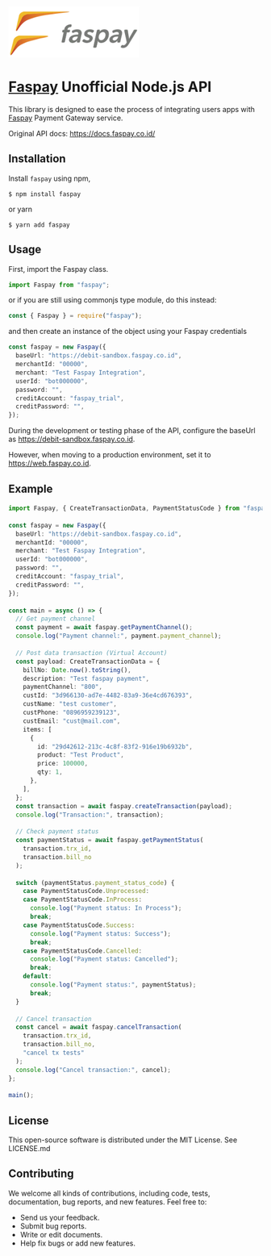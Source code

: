 <img src="assets/faspay-logo.webp?raw=true" height="100" />

# [Faspay](https://faspay.co.id/id/) Unofficial Node.js API

This library is designed to ease the process of integrating users apps with [Faspay](https://faspay.co.id/id/) Payment Gateway service.

Original API docs: https://docs.faspay.co.id/

## Installation

Install `faspay` using npm,

```console
$ npm install faspay
```

or yarn

```console
$ yarn add faspay
```

## Usage

First, import the Faspay class.

```ts
import Faspay from "faspay";
```

or if you are still using commonjs type module, do this instead:

```js
const { Faspay } = require("faspay");
```

and then create an instance of the object using your Faspay credentials

```ts
const faspay = new Faspay({
  baseUrl: "https://debit-sandbox.faspay.co.id",
  merchantId: "00000",
  merchant: "Test Faspay Integration",
  userId: "bot000000",
  password: "",
  creditAccount: "faspay_trial",
  creditPassword: "",
});
```

During the development or testing phase of the API, configure the baseUrl as https://debit-sandbox.faspay.co.id.

However, when moving to a production environment, set it to https://web.faspay.co.id.

## Example

```ts
import Faspay, { CreateTransactionData, PaymentStatusCode } from "faspay";

const faspay = new Faspay({
  baseUrl: "https://debit-sandbox.faspay.co.id",
  merchantId: "00000",
  merchant: "Test Faspay Integration",
  userId: "bot000000",
  password: "",
  creditAccount: "faspay_trial",
  creditPassword: "",
});

const main = async () => {
  // Get payment channel
  const payment = await faspay.getPaymentChannel();
  console.log("Payment channel:", payment.payment_channel);

  // Post data transaction (Virtual Account)
  const payload: CreateTransactionData = {
    billNo: Date.now().toString(),
    description: "Test faspay payment",
    paymentChannel: "800",
    custId: "3d966130-ad7e-4482-83a9-36e4cd676393",
    custName: "test customer",
    custPhone: "0896959239123",
    custEmail: "cust@mail.com",
    items: [
      {
        id: "29d42612-213c-4c8f-83f2-916e19b6932b",
        product: "Test Product",
        price: 100000,
        qty: 1,
      },
    ],
  };
  const transaction = await faspay.createTransaction(payload);
  console.log("Transaction:", transaction);

  // Check payment status
  const paymentStatus = await faspay.getPaymentStatus(
    transaction.trx_id,
    transaction.bill_no
  );

  switch (paymentStatus.payment_status_code) {
    case PaymentStatusCode.Unprocessed:
    case PaymentStatusCode.InProcess:
      console.log("Payment status: In Process");
      break;
    case PaymentStatusCode.Success:
      console.log("Payment status: Success");
      break;
    case PaymentStatusCode.Cancelled:
      console.log("Payment status: Cancelled");
      break;
    default:
      console.log("Payment status:", paymentStatus);
      break;
  }

  // Cancel transaction
  const cancel = await faspay.cancelTransaction(
    transaction.trx_id,
    transaction.bill_no,
    "cancel tx tests"
  );
  console.log("Cancel transaction:", cancel);
};

main();
```

## License

This open-source software is distributed under the MIT License. See LICENSE.md

## Contributing

We welcome all kinds of contributions, including code, tests, documentation, bug reports, and new features. Feel free to:

- Send us your feedback.
- Submit bug reports.
- Write or edit documents.
- Help fix bugs or add new features.
